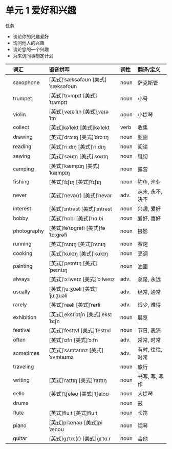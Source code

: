# **单元** **1** 爱好和兴趣

任务

- 谈论你的兴趣爱好
- 询问他人的兴趣
- 谈论您的一个兴趣
- 为来访同事制定计划

|      | 词汇        | 语音拼写                           | 词性 | 翻译/定义        |
| :--- | :---------- | :--------------------------------- | :--- | :--------------- |
|      | saxophone   | [英式]ˈsæksəfəʊn [美式]ˈsæksəfoʊn  | noun | 萨克斯管         |
|      | trumpet     | [英式]ˈtrʌmpɪt [美式]ˈtrʌmpɪt      | noun | 小号             |
|      | violin      | [英式]ˌvaɪəˈlɪn [美式]ˌvaɪəˈlɪn    | noun | 小提琴           |
|      | collect     | [英式]kəˈlekt [美式]kəˈlekt        | verb | 收集             |
|      | drawing     | [英式]ˈdrɔːɪŋ [美式]ˈdrɔːɪŋ        | noun | 图画             |
|      | reading     | [英式]ˈriːdɪŋ [美式]ˈriːdɪŋ        | noun | 阅读             |
|      | sewing      | [英式]ˈsəʊɪŋ [美式]ˈsoʊɪŋ          | noun | 缝纫             |
|      | camping     | [英式]ˈkæmpɪŋ [美式]ˈkæmpɪŋ        | noun | 露营             |
|      | fishing     | [英式]ˈfɪʃɪŋ [美式]ˈfɪʃɪŋ          | noun | 钓鱼, 渔业       |
|      | never       | [英式]ˈnevə(r) [美式]ˈnevər        | adv. | 从未, 永不, 决不 |
|      | interest    | [英式]ˈɪntrəst [美式]ˈɪntrəst      | noun | 兴趣, 爱好       |
|      | hobby       | [英式]ˈhɒbi [美式]ˈhɑːbi           | noun | 爱好, 喜好       |
|      | photography | [英式]fəˈtɒɡrəfi [美式]fəˈtɑːɡrəfi | noun | 摄影             |
|      | running     | [英式]ˈrʌnɪŋ [美式]ˈrʌnɪŋ          | noun | 赛跑             |
|      | cooking     | [英式]ˈkʊkɪŋ [美式]ˈkʊkɪŋ          | noun | 烹调             |
|      | painting    | [英式]ˈpeɪntɪŋ [美式]ˈpeɪntɪŋ      | noun | 油画             |
|      | always      | [英式]ˈɔːlweɪz [美式]ˈɔːlweɪz      | adv. | 总是, 永远       |
|      | usually     | [英式]ˈjuːʒuəli [美式]ˈjuːʒuəli    | adv. | 经常, 通常       |
|      | rarely      | [英式]ˈreəli [美式]ˈrerli          | adv. | 很少, 难得       |
|      | exhibition  | [英式]ˌeksɪˈbɪʃn [美式]ˌeksɪˈbɪʃn  | noun | 展览             |
|      | festival    | [英式]ˈfestɪvl [美式]ˈfestɪvl      | noun | 节日, 表演       |
|      | often       | [英式]ˈɒfn [美式]ˈɔːfn             | adv. | 常常, 时常       |
|      | sometimes   | [英式]ˈsʌmtaɪmz [美式]ˈsʌmtaɪmz    | adv. | 有时, 往往, 时常 |
|      | traveling   |                                    | noun | 旅行             |
|      | writing     | [英式]ˈraɪtɪŋ [美式]ˈraɪtɪŋ        | noun | 书写, 写, 写作   |
|      | cello       | [英式]ˈtʃeləʊ [美式]ˈtʃeloʊ        | noun | 大提琴           |
|      | drums       |                                    | noun | 鼓               |
|      | flute       | [英式]fluːt [美式]fluːt            | noun | 长笛             |
|      | piano       | [英式]piˈænəʊ [美式]piˈænoʊ        | noun | 钢琴             |
|      | guitar      | [英式]ɡɪˈtɑː(r) [美式]ɡɪˈtɑːr      | noun | 吉他             |